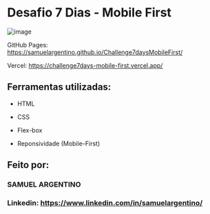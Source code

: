# Desafio 7 Dias - Mobile First

![image](https://github.com/SamuelArgentino/Challenge7daysHTML-CSS/assets/174635851/5e6767a7-72a3-4e9e-9ae6-941a4b2148e1)

GitHub Pages: https://samuelargentino.github.io/Challenge7daysMobileFirst/

Vercel: https://challenge7days-mobile-first.vercel.app/

## Ferramentas utilizadas:

* HTML

* CSS

* Flex-box

* Reponsividade (Mobile-First)

## Feito por:

### SAMUEL ARGENTINO

### Linkedin: https://www.linkedin.com/in/samuelargentino/
